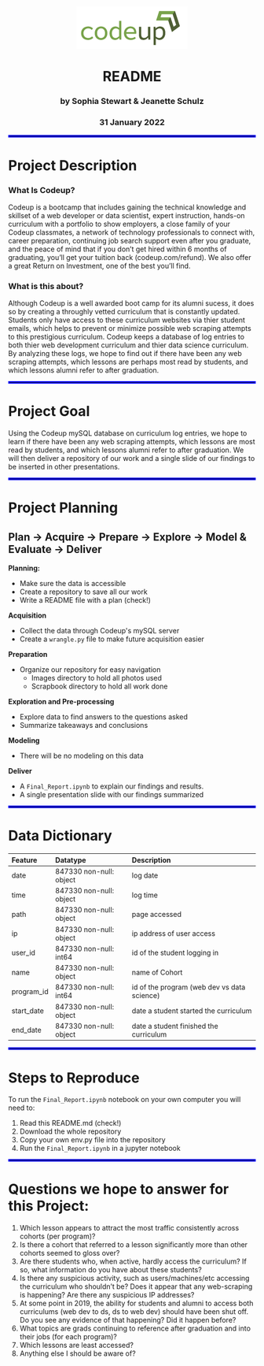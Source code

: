 <div align="center">

<img src="Images/codeup_logo.png" alt="Codeup Logo" title="Codeup Logo" width="226" height="86" align="center"/>      

# README

### by Sophia Stewart & Jeanette Schulz 
### 31 January 2022


</div align="center">
    
<hr style="border:2px solid blue"> </hr>

# Project Description
### What Is Codeup?
Codeup is a bootcamp that includes gaining the technical knowledge and skillset of a web developer or data scientist, expert instruction, hands-on curriculum with a portfolio to show employers, a close family of your Codeup classmates, a network of technology professionals to connect with, career preparation, continuing job search support even after you graduate, and the peace of mind that if you don’t get hired within 6 months of graduating, you’ll get your tuition back (codeup.com/refund). We also offer a great Return on Investment, one of the best you’ll find.
  
### What is this about?
Although Codeup is a well awarded boot camp for its alumni sucess, it does so by creating a throughly vetted curriculum that is constantly updated. Students only have access to these curriculum websites via thier student emails, which helps to prevent or minimize possible web scraping attempts to this prestigious curriculum. Codeup keeps a database of log entries to both thier web development curriculum and thier data science curriculum. By analyzing these logs, we hope to find out if there have been any web scraping attempts, which lessons are perhaps most read by students, and which lessons alumni refer to after graduation. 


<hr style="border:2px solid blue"> </hr>

# Project Goal
Using the Codeup mySQL database on curriculum log entries, we hope to learn if there have been any web scraping attempts, which lessons are most read by students, and which lessons alumni refer to after graduation. We will then deliver a repository of our work and a single slide of our findings to be inserted in other presentations. 



<hr style="border:2px solid blue"> </hr>

# Project Planning
## Plan -> Acquire -> Prepare -> Explore -> Model & Evaluate -> Deliver

<b>Planning:</b>  
- Make sure the data is accessible
- Create a repository to save all our work
- Write a README file with a plan (check!)

<b>Acquisition </b>  
- Collect the data through Codeup's mySQL server
- Create a `wrangle.py` file to make future acquisition easier

<b>Preparation</b>  
- Organize our repository for easy navigation
  - Images directory to hold all photos used
  - Scrapbook directory to hold all work done

<b>Exploration and Pre-processing</b>  
- Explore data to find answers to the questions asked
- Summarize takeaways and conclusions

<b>Modeling</b>  
- There will be no modeling on this data

<b>Deliver</b>  
- A `Final_Report.ipynb` to explain our findings and results.
- A single presentation slide with our findings summarized

<hr style="border:2px solid blue"> </hr>

# Data Dictionary

| Feature                    | Datatype               | Description                                                           |
|:---------------------------|:-----------------------|:----------------------------------------------------------------------|
| date                       | 847330 non-null: object  | log date             |
| time                       | 847330 non-null: object  | log time                  |
| path                       | 847330 non-null: object  | page accessed       |
| ip                         | 847330 non-null: object  | ip address of user access |
| user_id                    | 847330 non-null: int64   | id of the student logging in |
| name                       | 847330 non-null: object  | name of Cohort  |
| program_id                 | 847330 non-null: int64   | id of the program (web dev vs data science)|
| start_date                 | 847330 non-null: object  | date a student started the curriculum  |
| end_date                   | 847330 non-null: object  | date a student finished the curriculum |
<hr style="border:2px solid blue"> </hr>

# Steps to Reproduce

To run the `Final_Report.ipynb` notebook on your own computer you will need to:

 1. Read this README.md (check!)
 3. Download the whole repository 
 4. Copy your own env.py file into the repository 
 8. Run the `Final_Report.ipynb` in a jupyter notebook

<hr style="border:2px solid blue"> </hr>


# Questions we hope to answer for this Project:

1. Which lesson appears to attract the most traffic consistently across cohorts (per program)?
2. Is there a cohort that referred to a lesson significantly more than other cohorts seemed to gloss over?
3. Are there students who, when active, hardly access the curriculum? If so, what information do you have about these students?
4. Is there any suspicious activity, such as users/machines/etc accessing the curriculum who shouldn’t be? Does it appear that any web-scraping is happening? Are there any suspicious IP addresses?
5. At some point in 2019, the ability for students and alumni to access both curriculums (web dev to ds, ds to web dev) should have been shut off. Do you see any evidence of that happening? Did it happen before?
6. What topics are grads continuing to reference after graduation and into their jobs (for each program)?
7. Which lessons are least accessed?
8. Anything else I should be aware of?

